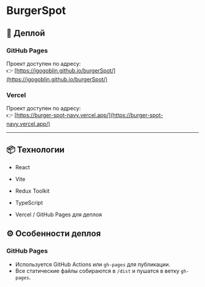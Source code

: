 # BurgerSpot

## 🚀 Деплой

### GitHub Pages

Проект доступен по адресу:  
👉 [https://igogoblin.github.io/burgerSpot/](https://igogoblin.github.io/burgerSpot/)

### Vercel

Проект доступен по адресу:  
👉 [https://burger-spot-navy.vercel.app/](https://burger-spot-navy.vercel.app/)

---

## 📦 Технологии

- React

- Vite

- Redux Toolkit

- TypeScript

- Vercel / GitHub Pages для деплоя

## ⚙️ Особенности деплоя

### GitHub Pages

- Используется GitHub Actions или `gh-pages` для публикации.
- Все статические файлы собираются в `/dist` и пушатся в ветку `gh-pages`.
